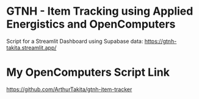 # GTNH - Item Tracking using Applied Energistics and OpenComputers 

Script for a Streamlit Dashboard using Supabase data: https://gtnh-takita.streamlit.app/

# My OpenComputers Script Link

https://github.com/ArthurTakita/gtnh-item-tracker

